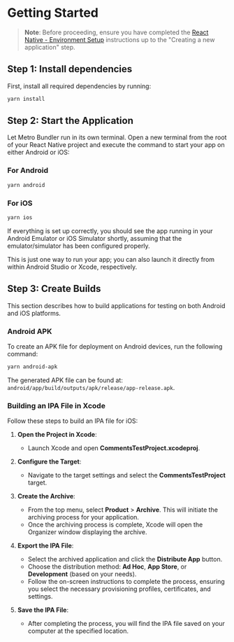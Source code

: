 # Getting Started

> **Note**: Before proceeding, ensure you have completed the [React Native - Environment Setup](https://reactnative.dev/docs/environment-setup) instructions up to the "Creating a new application" step.

## Step 1: Install dependencies

First, install all required dependencies by running:

```bash
yarn install
```

## Step 2: Start the Application

Let Metro Bundler run in its own terminal. Open a new terminal from the root of your React Native project and execute the command to start your app on either Android or iOS:

### For Android

```bash
yarn android
```

### For iOS

```bash
yarn ios
```

If everything is set up correctly, you should see the app running in your Android Emulator or iOS Simulator shortly, assuming that the emulator/simulator has been configured properly.

This is just one way to run your app; you can also launch it directly from within Android Studio or Xcode, respectively.

## Step 3: Create Builds

This section describes how to build applications for testing on both Android and iOS platforms.

### Android APK

To create an APK file for deployment on Android devices, run the following command:

```bash
yarn android-apk
```

The generated APK file can be found at:  
`android/app/build/outputs/apk/release/app-release.apk`.

### Building an IPA File in Xcode

Follow these steps to build an IPA file for iOS:

1. **Open the Project in Xcode**:

   - Launch Xcode and open **CommentsTestProject.xcodeproj**.

2. **Configure the Target**:

   - Navigate to the target settings and select the **CommentsTestProject** target.

3. **Create the Archive**:

   - From the top menu, select **Product** > **Archive**. This will initiate the archiving process for your application.
   - Once the archiving process is complete, Xcode will open the Organizer window displaying the archive.

4. **Export the IPA File**:

   - Select the archived application and click the **Distribute App** button.
   - Choose the distribution method: **Ad Hoc**, **App Store**, or **Development** (based on your needs).
   - Follow the on-screen instructions to complete the process, ensuring you select the necessary provisioning profiles, certificates, and settings.

5. **Save the IPA File**:
   - After completing the process, you will find the IPA file saved on your computer at the specified location.

